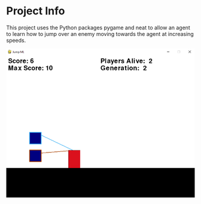 # Project Info

This project uses the Python packages pygame and neat to allow an agent to learn how to jump over an enemy moving towards the agent at increasing speeds.

![Project Pic](https://github.com/Matt-Go/Jump-ML/blob/master/Imgs/Img.PNG)

